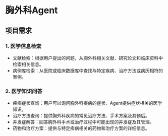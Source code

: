 # 胸外科Agent
## 项目需求
### 1. 医学信息检索
- 文献检索：根据用户提出的问题，从胸外科相关文献、研究论文和临床资料中检索相关信息。
- 病例库检索：从医院或临床数据库中查找与特定疾病、治疗方法或病历相符的案例。
### 2. 医学知识问答
- 疾病症状查询：用户可以询问胸外科疾病的症状，Agent提供症状相关的医学知识。
- 治疗方法查询：提供胸外科疾病的常见治疗方法、手术方案及其预后。
- 并发症解答：回答胸外科手术或治疗过程中可能出现的并发症及其管理。
- 药物和治疗方案：提供与特定疾病相关的药物和治疗方案的详细信息。
